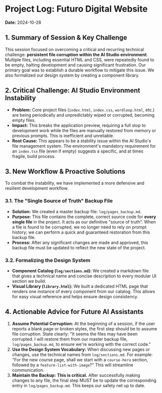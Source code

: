 # Project Log: Futuro Digital Website

**Date:** 2024-10-28

## 1. Summary of Session & Key Challenge

This session focused on overcoming a critical and recurring technical challenge: **persistent file corruption within the AI Studio environment**. Multiple files, including essential HTML and CSS, were repeatedly found to be empty, halting development and causing significant frustration. Our primary goal was to establish a durable workflow to mitigate this issue. We also formalized our design system by creating a component library.

## 2. Critical Challenge: AI Studio Environment Instability

*   **Problem:** Core project files (`index.html`, `index.css`, `wordloop.html`, etc.) are being periodically and unpredictably wiped or corrupted, becoming empty files.
*   **Impact:** This breaks the application preview, requiring a full stop to development work while the files are manually restored from memory or previous prompts. This is inefficient and unreliable.
*   **Root Cause:** This appears to be a stability issue within the AI Studio's file management system. The environment's mandatory requirement for an `index.tsx` file (even if empty) suggests a specific, and at times fragile, build process.

## 3. New Workflow & Proactive Solutions

To combat the instability, we have implemented a more defensive and resilient development workflow.

### 3.1. The "Single Source of Truth" Backup File
*   **Solution:** We created a master backup file: `log/pages_backup.md`.
*   **Purpose:** This file contains the complete, correct source code for **every single file** in the project. It acts as our definitive "source of truth". When a file is found to be corrupted, we no longer need to rely on prompt history; we can perform a quick and guaranteed restoration from this backup file.
*   **Process:** After any significant changes are made and approved, this backup file must be updated to reflect the new state of the project.

### 3.2. Formalizing the Design System
*   **Component Catalog (`log/sections.md`):** We created a markdown file that gives a technical name and concise description to every modular UI section we build.
*   **Visual Library (`library.html`):** We built a dedicated HTML page that renders one instance of every component from our catalog. This allows for easy visual reference and helps ensure design consistency.

## 4. Actionable Advice for Future AI Assistants

1.  **Assume Potential Corruption:** At the beginning of a session, if the user reports a blank page or broken styles, the first step should be to assume file corruption. State clearly: "It seems the files may have been corrupted. I will restore them from our master backup file, `log/pages_backup.md`, to ensure we're working with the correct code."
2.  **Use the Design System Vocabulary:** When discussing new pages or changes, use the technical names from `log/sections.md`. For example: "For the new course page, shall we start with a `course-hero` section, followed by a `feature-list-with-image`?" This will streamline communication.
3.  **Maintain the Backup:** **This is critical.** After successfully making changes to any file, the final step MUST be to update the corresponding entry in `log/pages_backup.md`. This keeps our safety net up to date.
